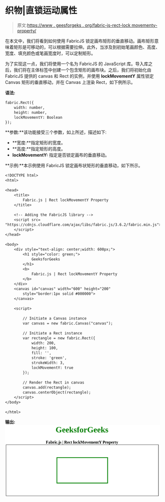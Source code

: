 # 织物|直锁运动属性

> 原文:[https://www . geesforgeks . org/fabric-js-rect-lock movementy-property/](https://www.geeksforgeeks.org/fabric-js-rect-lockmovementy-property/)

在本文中，我们将看到如何使用 FabricJS 锁定画布矩形的垂直移动。画布矩形意味着矩形是可移动的，可以根据需要拉伸。此外，当涉及到初始笔画颜色、高度、宽度、填充颜色或笔画宽度时，可以定制矩形。

为了实现这一点，我们将使用一个名为 FabricJS 的 JavaScript 库。导入库之后，我们将在主体标签中创建一个包含矩形的画布块。之后，我们将初始化由 FabricJS 提供的 canvas 和 Rect 的实例，并使用 **lockMovementY** 属性锁定 Canvas 矩形的垂直移动，并在 Canvas 上渲染 Rect，如下例所示。

**语法:**

```
fabric.Rect({
    width: number,
    height: number,
    lockMovementY: Boolean
});
```

**参数:**该功能接受三个参数，如上所述，描述如下:

*   **宽度:**指定矩形的宽度。
*   **高度:**指定矩形的高度。
*   **lockMovementY:** 指定是否锁定画布的垂直移动。

**示例:**本示例使用 FabricJS 锁定画布状矩形的垂直移动，如下所示。

```
<!DOCTYPE html> 
<html> 

<head> 
    <title> 
        Fabric.js | Rect lockMovementY Property
    </title> 

    <!-- Adding the FabricJS library -->
    <script src= 
"https://cdnjs.cloudflare.com/ajax/libs/fabric.js/3.6.2/fabric.min.js"> 
    </script> 
</head> 

<body> 
    <div style="text-align: center;width: 600px;">  
        <h1 style="color: green;">  
            GeeksforGeeks  
        </h1>  
        <b>  
            Fabric.js | Rect lockMovementY Property  
        </b>  
    </div>
    <canvas id="canvas" width="600" height="200"
        style="border:1px solid #000000"> 
    </canvas> 

    <script> 

        // Initiate a Canvas instance 
        var canvas = new fabric.Canvas("canvas"); 

        // Initiate a Rect instance 
        var rectangle = new fabric.Rect({ 
            width: 200,
            height: 100,
            fill: '', 
            stroke: 'green',
            strokeWidth: 3,
            lockMovementY: true
        }); 

        // Render the Rect in canvas 
        canvas.add(rectangle); 
        canvas.centerObject(rectangle);
    </script> 
</body> 

</html>
```

**输出:**
![](img/92e6f6a437e3dc38a8ee100f0442a085.png)